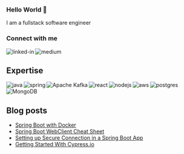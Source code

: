 ### Hello World 👋
I am a fullstack software engineer 

### Connect with me
[<img align="left" alt="linked-in" src="https://img.shields.io/badge/linkedin-%230077B5.svg?&style=for-the-badge&logo=linkedin&logoColor=white" />](https://www.linkedin.com/in/stanislavvain)

[<img align="left" alt="medium" src="https://img.shields.io/badge/medium-%2312100E.svg?&style=for-the-badge&logo=medium&logoColor=white" />](https://stanislav-vain.medium.com/)

<br>

## Expertise

<img align="left" alt="java" src="https://img.shields.io/badge/java%20-red.svg?&style=for-the-badge&logo=java&logoColor=white" />

<img align="left" alt="spring" src="https://img.shields.io/badge/spring%20boot-%236DB33F.svg?&style=for-the-badge&logo=springboot&logoColor=white" />

<img align="left" alt="Apache Kafka" src="https://img.shields.io/badge/Apache%20Kafka?&style=for-the-badge&logo=Kafka&logoColor=white" />

<img align="left" alt="react" src="https://img.shields.io/badge/react%20-%2320232a.svg?&style=for-the-badge&logo=react&logoColor=%2361DAFB" />

<img align="left" alt="nodejs" src="https://img.shields.io/badge/node.js%20-%2343853D.svg?&style=for-the-badge&logo=node.js&logoColor=white" />

<img align="left" alt="aws" src="https://img.shields.io/badge/Amazon%20AWS-%23232F3E?logo=amazon-aws&logoColor=white&style=for-the-badge" />

<img align="left" alt="postgres" src="https://img.shields.io/badge/postgres-%23316192.svg?&style=for-the-badge&logo=postgresql&logoColor=white" />

<img align="left" alt="MongoDB" src="https://img.shields.io/badge/MongoDB-%23316192.svg?&style=for-the-badge&logo=MongoDB&logoColor=green" />


<br>
<br>

## Blog posts
<!-- BLOG-POST-LIST:START -->
- [Spring Boot with Docker](https://medium.com/swlh/spring-boot-with-docker-2467db187fa2?source=rss-b05be2bd98a4------2)
- [Spring Boot WebClient Cheat Sheet](https://medium.com/swlh/spring-boot-webclient-cheat-sheet-5be26cfa3e?source=rss-b05be2bd98a4------2)
- [Setting up Secure Connection in a Spring Boot App](https://medium.com/swlh/setting-up-secure-connection-in-a-spring-boot-app-f884c9b28bfb?source=rss-b05be2bd98a4------2)
- [Getting Started With Cypress.io](https://medium.com/swlh/getting-started-with-cypress-io-e2c7068663ac?source=rss-b05be2bd98a4------2)
<!-- BLOG-POST-LIST:END -->

<!--
**stanislaw-wein/stanislaw-wein** is a ✨ _special_ ✨ repository because its `README.md` (this file) appears on your GitHub profile.

Here are some ideas to get you started:

- 🔭 I’m currently working on ...
- 🌱 I’m currently learning ...
- 👯 I’m looking to collaborate on ...
- 🤔 I’m looking for help with ...
- 💬 Ask me about ...
- 📫 How to reach me: ...
- 😄 Pronouns: ...
- ⚡ Fun fact: ...
-->
